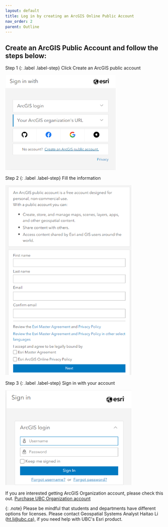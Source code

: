 ```yaml
---
layout: default
title: Log in by creating an ArcGIS Online Public Account
nav_order: 2
parent: Outline
---
```


##  Create an ArcGIS Public Account and follow the steps below:
Step 1
{: .label .label-step} 
Click Create an ArcGIS public account

<img src="./content/images/Fig_3.png" alt="fig3" style="height: 300px; width:350px;"/>

Step 2
{: .label .label-step}
Fill the information

<img src="./content/images/Fig4.png" alt="fig4" style="height: 600px; width:400px;"/>

Step 3
{: .label .label-step}
Sign in with your account

<img src="./content/images/log_in.png" alt="fig4" style="height: 300px; width:400px;"/>


If you are interested getting ArcGIS Organization account, please check this out. [Purchase UBC Organization account](https://gis.ubc.ca/software/)

{: .note}
Please be mindful that students and departments have different options for licenses. Please contact Geospatial Systems Analyst Haitao Li (ht.li@ubc.ca), if you need help with UBC's Esri product.